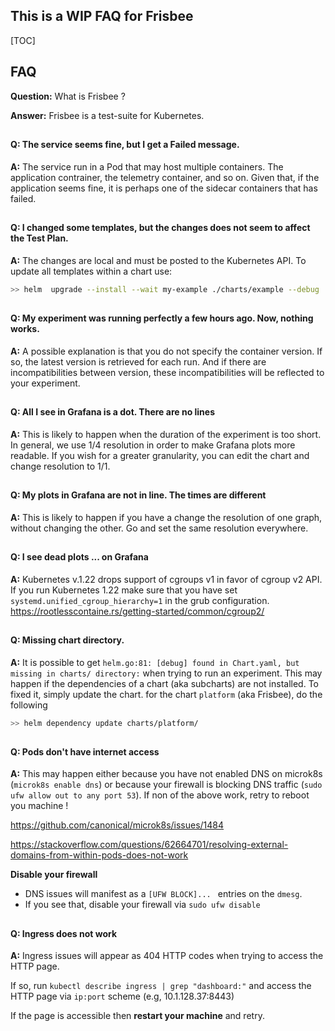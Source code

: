 ## This is a WIP FAQ for Frisbee

<!-- toc -->
[TOC]
<!-- /toc -->


## FAQ

**Question:** What is Frisbee ?

**Answer:** Frisbee is a test-suite for Kubernetes.

##

#### Q: The service seems fine, but I get a Failed message.

**A:** The service run in a Pod that may host multiple containers. The application contrainer, the telemetry container,
and so on. Given that, if the application seems fine, it is perhaps one of the sidecar containers that has failed.

##

#### Q:  I changed some templates, but the changes does not seem to affect the Test Plan.

**A:** The changes are local and must be posted to the Kubernetes API. To update all templates within a chart use:

```bash
>> helm  upgrade --install --wait my-example ./charts/example --debug
```

##

#### Q: My experiment was running perfectly a few hours ago. Now, nothing works.

**A:** A possible explanation is that you do not specify the container version. If so, the latest version is retrieved
for each run. And if there are incompatibilities between version, these incompatibilities will be reflected to your
experiment.

##

#### Q: All I see in Grafana is a dot. There are no lines

**A:** This is likely to happen when the duration of the experiment is too short. In general, we use 1/4 resolution in
order to make Grafana plots more readable. If you wish for a greater granularity, you can edit the chart and change
resolution to 1/1.

##

#### Q: My plots in Grafana are not in line. The times are different

**A:** This is likely to happen if you have a change the resolution of one graph, without changing the other. Go and set
the same resolution everywhere.

##

#### Q: I see dead plots ... on Grafana

**A:** Kubernetes v.1.22 drops support of cgroups v1 in favor of cgroup v2 API. If you run Kubernetes 1.22 make
sure that you have set `systemd.unified_cgroup_hierarchy=1` in the grub configuration.
https://rootlesscontaine.rs/getting-started/common/cgroup2/

##

#### Q: Missing chart directory.

**A:** It is possible to get `helm.go:81: [debug] found in Chart.yaml, but missing in charts/ directory:` when trying to run an experiment. This may happen if the dependencies of a chart (aka subcharts) are not installed. To fixed it, simply update the
chart. for the chart `platform` (aka Frisbee), do the following

```bash
>> helm dependency update charts/platform/
```

##

#### Q: Pods don't have internet access

**A:** This may happen either because you have not enabled DNS on microk8s (`microk8s enable dns`) or because your
firewall is blocking DNS traffic (`sudo ufw allow out to any port 53`). If non of the above work, retry to reboot you
machine !

https://github.com/canonical/microk8s/issues/1484

https://stackoverflow.com/questions/62664701/resolving-external-domains-from-within-pods-does-not-work

**Disable your firewall**

* DNS issues will manifest as a `[UFW BLOCK]... ` entries on the `dmesg`.
* If you see that, disable your firewall via `sudo ufw disable`

##

#### Q: Ingress does not work

**A:**  Ingress issues will appear as 404 HTTP codes when trying to access the HTTP page.

If so, run `kubectl describe ingress | grep "dashboard:"`  and access the HTTP page via `ip:port` scheme (e.g,
10.1.128.37:8443)

If the page is accessible then **restart your machine** and retry.